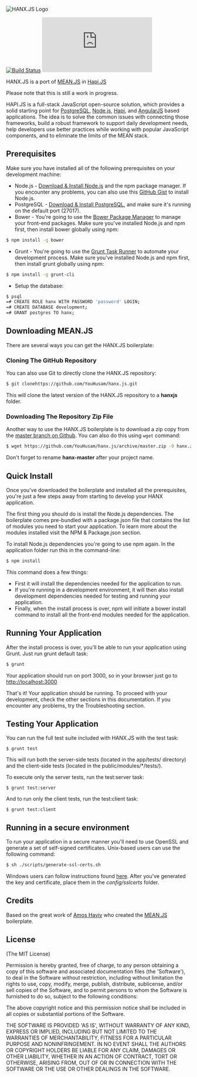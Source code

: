 ![HANX.JS Logo](https://bytebucket.org/youhusam/hanxjs/raw/1eb2adf1abe8db760e5ec48f52c335b49d92792a/public/modules/core/img/brand/logo.png)

[![Build Status](https://travis-ci.org/YouHusam/hanx.js.svg?branch=master)](https://travis-ci.org/YouHusam/hanx.js)
[![Dependencies Status](https://david-dm.org/YouHusam/hanx.js)](https://david-dm.org/YouHusam/hanx.js)

HANX.JS is a port of [MEAN.JS](http://meanjs.org) in [Hapi.JS](http://www.hapijs.com/)

Please note that this is still a work in progress.

HAPI.JS is a full-stack JavaScript open-source solution, which provides a solid starting point for [PostgreSQL](http://www.postgresql.org/), [Node.js](http://www.nodejs.org/), [Hapi](http://hapijs.com/), and [AngularJS](http://angularjs.org/) based applications. The idea is to solve the common issues with connecting those frameworks, build a robust framework to support daily development needs, help developers use better practices while working with popular JavaScript components, and to eliminate the limits of the MEAN stack.

## Prerequisites
Make sure you have installed all of the following prerequisites on your development machine:
* Node.js - [Download & Install Node.js](http://www.nodejs.org/download/) and the npm package manager. If you encounter any problems, you can also use this [GitHub Gist](https://gist.github.com/isaacs/579814) to install Node.js.
* PostgreSQL - [Download & Install PostgreSQL](http://www.postgresql.org/download/), and make sure it's running on the default port (27017).
* Bower - You're going to use the [Bower Package Manager](http://bower.io/) to manage your front-end packages. Make sure you've installed Node.js and npm first, then install bower globally using npm:

```bash
$ npm install -g bower
```

* Grunt - You're going to use the [Grunt Task Runner](http://gruntjs.com/) to automate your development process. Make sure you've installed Node.js and npm first, then install grunt globally using npm:

```bash
$ npm install -g grunt-cli
```

* Setup the database:

```bash
$ psql
=# CREATE ROLE hanx WITH PASSWORD 'password' LOGIN;
=# CREATE DATABASE development;
=# GRANT postgres TO hanx;
```

## Downloading MEAN.JS
There are several ways you can get the HANX.JS boilerplate:

### Cloning The GitHub Repository
You can also use Git to directly clone the HANX.JS repository:
```bash
$ git clonehttps://github.com/YouHusam/hanx.js.git
```
This will clone the latest version of the HANX.JS repository to a **hanxjs** folder.

### Downloading The Repository Zip File
Another way to use the HANX.JS boilerplate is to download a zip copy from the [master branch on Github](https://github.org/youhusam/hanxjs/get/master.zip). You can also do this using `wget` command:
```bash
$ wget https://github.com/YouHusam/hanx.js/archive/master.zip -O hanx.zip; unzip hanx.zip; rm hanx.zip
```
Don't forget to rename **hanx-master** after your project name.

## Quick Install
Once you've downloaded the boilerplate and installed all the prerequisites, you're just a few steps away from starting to develop your HANX application.

The first thing you should do is install the Node.js dependencies. The boilerplate comes pre-bundled with a package.json file that contains the list of modules you need to start your application. To learn more about the modules installed visit the NPM & Package.json section.

To install Node.js dependencies you're going to use npm again. In the application folder run this in the command-line:

```bash
$ npm install
```

This command does a few things:
* First it will install the dependencies needed for the application to run.
* If you're running in a development environment, it will then also install development dependencies needed for testing and running your application.
* Finally, when the install process is over, npm will initiate a bower install command to install all the front-end modules needed for the application.

## Running Your Application
After the install process is over, you'll be able to run your application using Grunt. Just run grunt default task:

```bash
$ grunt
```

Your application should run on port 3000, so in your browser just go to [http://localhost:3000](http://localhost:3000)

That's it! Your application should be running. To proceed with your development, check the other sections in this documentation.
If you encounter any problems, try the Troubleshooting section.

## Testing Your Application
You can run the full test suite included with HANX.JS with the test task:

```
$ grunt test
```

This will run both the server-side tests (located in the app/tests/ directory) and the client-side tests (located in the public/modules/*/tests/).

To execute only the server tests, run the test:server task:

```
$ grunt test:server
```

And to run only the client tests, run the test:client task:

```
$ grunt test:client
```

## Running in a secure environment
To run your application in a secure manner you'll need to use OpenSSL and generate a set of self-signed certificates. Unix-based users can use the following command:
```bash
$ sh ./scripts/generate-ssl-certs.sh
```
Windows users can follow instructions found [here](http://www.websense.com/support/article/kbarticle/How-to-use-OpenSSL-and-Microsoft-Certification-Authority).
After you've generated the key and certificate, place them in the *config/sslcerts* folder.

## Credits
Based on the great work of [Amos Haviv](https://github.com/amoshaviv)
who created the [MEAN.JS](http://meanjs.org) boilerplate.

## License
(The MIT License)

Permission is hereby granted, free of charge, to any person obtaining
a copy of this software and associated documentation files (the
'Software'), to deal in the Software without restriction, including
without limitation the rights to use, copy, modify, merge, publish,
distribute, sublicense, and/or sell copies of the Software, and to
permit persons to whom the Software is furnished to do so, subject to
the following conditions:

The above copyright notice and this permission notice shall be
included in all copies or substantial portions of the Software.

THE SOFTWARE IS PROVIDED 'AS IS', WITHOUT WARRANTY OF ANY KIND,
EXPRESS OR IMPLIED, INCLUDING BUT NOT LIMITED TO THE WARRANTIES OF
MERCHANTABILITY, FITNESS FOR A PARTICULAR PURPOSE AND NONINFRINGEMENT.
IN NO EVENT SHALL THE AUTHORS OR COPYRIGHT HOLDERS BE LIABLE FOR ANY
CLAIM, DAMAGES OR OTHER LIABILITY, WHETHER IN AN ACTION OF CONTRACT,
TORT OR OTHERWISE, ARISING FROM, OUT OF OR IN CONNECTION WITH THE
SOFTWARE OR THE USE OR OTHER DEALINGS IN THE SOFTWARE.
